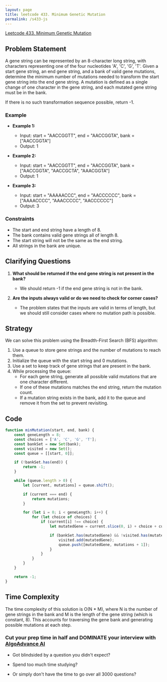 ```yaml
---
layout: page
title: leetcode 433. Minimum Genetic Mutation
permalink: /s433-js
---
```

[Leetcode 433. Minimum Genetic Mutation](https://algoadvance.github.io/algoadvance/l433)
## Problem Statement
A gene string can be represented by an 8-character long string, with characters representing one of the four nucleotides 'A', 'C', 'G', 'T'. Given a start gene string, an end gene string, and a bank of valid gene mutations, determine the minimum number of mutations needed to transform the start gene string into the end gene string. A mutation is defined as a single change of one character in the gene string, and each mutated gene string must be in the bank.

If there is no such transformation sequence possible, return -1.

### Example
- **Example 1:**
  - Input: start = "AACCGGTT", end = "AACCGGTA", bank = ["AACCGGTA"]
  - Output: 1

- **Example 2:**
  - Input: start = "AACCGGTT", end = "AACCGGTA", bank = ["AACCGGTA", "AACCGCTA", "AAACGGTA"]
  - Output: 1
  
- **Example 3:**
  - Input: start = "AAAAACCC", end = "AACCCCCC", bank = ["AAAACCCC", "AAACCCCC", "AACCCCCC"]
  - Output: 3

### Constraints
- The start and end string have a length of 8.
- The bank contains valid gene strings all of length 8.
- The start string will not be the same as the end string.
- All strings in the bank are unique.

## Clarifying Questions
1. **What should be returned if the end gene string is not present in the bank?**
   - We should return -1 if the end gene string is not in the bank.
   
2. **Are the inputs always valid or do we need to check for corner cases?**
   - The problem states that the inputs are valid in terms of length, but we should still consider cases where no mutation path is possible.

## Strategy
We can solve this problem using the Breadth-First Search (BFS) algorithm:
1. Use a queue to store gene strings and the number of mutations to reach them.
2. Initialize the queue with the start string and 0 mutations.
3. Use a set to keep track of gene strings that are present in the bank.
4. While processing the queue:
   - For each gene string, generate all possible valid mutations that are one character different.
   - If one of these mutations matches the end string, return the mutation count.
   - If a mutation string exists in the bank, add it to the queue and remove it from the set to prevent revisiting.

## Code
```javascript
function minMutation(start, end, bank) {
    const geneLength = 8;
    const choices = ['A', 'C', 'G', 'T'];
    const bankSet = new Set(bank);
    const visited = new Set();
    const queue = [[start, 0]];

    if (!bankSet.has(end)) {
        return -1;
    }

    while (queue.length > 0) {
        let [current, mutations] = queue.shift();

        if (current === end) {
            return mutations;
        }

        for (let i = 0; i < geneLength; i++) {
            for (let choice of choices) {
                if (current[i] !== choice) {
                    let mutatedGene = current.slice(0, i) + choice + current.slice(i + 1);

                    if (bankSet.has(mutatedGene) && !visited.has(mutatedGene)) {
                        visited.add(mutatedGene);
                        queue.push([mutatedGene, mutations + 1]);
                    }
                }
            }
        }
    }

    return -1;
}
```

## Time Complexity
The time complexity of this solution is O(N * M), where N is the number of gene strings in the bank and M is the length of the gene string (which is constant, 8). This accounts for traversing the gene bank and generating possible mutations at each step.


### Cut your prep time in half and DOMINATE your interview with [AlgoAdvance AI](https://algoAdvance.com)

- Got blindsided by a question you didn't expect?

- Spend too much time studying?

- Or simply don't have the time to go over all 3000 questions?

